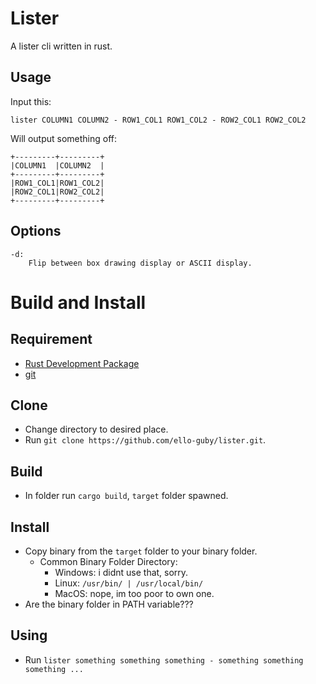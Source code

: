 # Lister
A lister cli written in rust.

## Usage
Input this:
```
lister COLUMN1 COLUMN2 - ROW1_COL1 ROW1_COL2 - ROW2_COL1 ROW2_COL2
```
Will output something off:
```
+---------+---------+
|COLUMN1  |COLUMN2  |
+---------+---------+
|ROW1_COL1|ROW1_COL2|
|ROW2_COL1|ROW2_COL2|
+---------+---------+
```

## Options
```
-d:
    Flip between box drawing display or ASCII display.
```

# Build and Install

## Requirement
- [Rust Development Package](https://www.rust-lang.org/tools/install)
- [git](https://git-scm.com/downloads)

## Clone
- Change directory to desired place.
- Run `git clone https://github.com/ello-guby/lister.git`.

## Build
- In folder run `cargo build`, `target` folder spawned.

## Install
- Copy binary from the `target` folder to your binary folder.
    - Common Binary Folder Directory:
        - Windows: i didnt use that, sorry.
        - Linux: `/usr/bin/ | /usr/local/bin/`
        - MacOS: nope, im too poor to own one.
- Are the binary folder in PATH variable???

## Using
- Run `lister something something something - something something something ...`